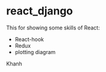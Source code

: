 # react_django
This for showing some skills of React:
- React-hook
- Redux
- plotting diagram

Khanh
